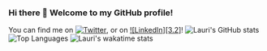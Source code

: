 ### Hi there 👋 Welcome to my GitHub profile!
You can find me on [![Twitter][1.2]][1], or on [![LinkedIn][3.2]][2]!
![Lauri's GitHub stats](https://github-readme-stats.vercel.app/api?username=LauriLepik&count_private=true&show_icons=true&theme=tokyonight)
![Top Languages](https://github-readme-stats.vercel.app/api/top-langs/?username=LauriLepik)
![Lauri's wakatime stats](https://github-readme-stats.vercel.app/api/wakatime?username=LauriLepik)


<!-- Icons -->

[1.2]: http://i.imgur.com/wWzX9uB.png (twitter icon without padding)
[2.2]: https://cdn-icons-png.flaticon.com/512/174/174857.png (LinkedIn)

<!-- Links to your social media accounts -->

[1]: https://twitter.com/
[2]: https://www.linkedin.com/in/lauri-lepik/
<!--
**LauriLepik/LauriLepik** is a ✨ _special_ ✨ repository because its `README.md` (this file) appears on your GitHub profile.

Here are some ideas to get you started:

- 🔭 I’m currently working on ...
- 🌱 I’m currently learning ...
- 👯 I’m looking to collaborate on ...
- 🤔 I’m looking for help with ...
- 💬 Ask me about ...
- 📫 How to reach me: ...
- 😄 Pronouns: ...
- ⚡ Fun fact: ...
-->
